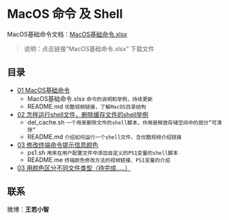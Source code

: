 # MacOS 命令 及 Shell

MacOS基础命令文档：[MacOS基础命令.xlsx](https://github.com/zimingwz/macos_command/raw/master/01_command_base/MacOS%E5%9F%BA%E7%A1%80%E5%91%BD%E4%BB%A4.xlsx)
> 说明：点击链接“MacOS基础命令.xlsx” 下载文件

## 目录
* [01 MacOS基础命令](https://github.com/zimingwz/macos_command/tree/master/01_command_base)
	* MacOS基础命令.xlsx `命令的说明和举例，持续更新`
	* README.md `优酷视频链接，了解MacOS目录结构`
* [02 怎样运行shell文件，删除缓存文件的shell举例](https://github.com/zimingwz/macos_command/tree/master/02_how_to_run_shell)
	* del_cache.sh `一个用来删除文件的shell脚本，作用是释放存储空间中的部分“可清除”`
	* README.md `介绍如何运行一个shell文件，含优酷视频介绍链接`
* [03 修改终端命令提示信息颜色](https://github.com/zimingwz/macos_command/tree/master/03_terminal_set_color_ps1)
	* ps1.sh `用来在用户配置文件中添加自定义的PS1变量的shell脚本`
	* README.me `终端颜色修改方法的视频链接、PS1变量的介绍`
* [03 用颜色区分不同文件类型（待完成.....）]()

## 联系
微博：**王若小智**
